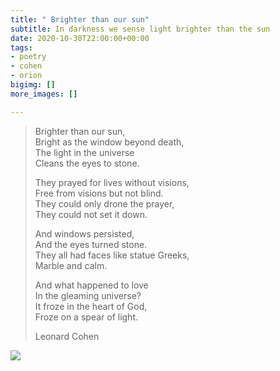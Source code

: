 ```yaml
---
title: " Brighter than our sun"
subtitle: In darkness we sense light brighter than the sun
date: 2020-10-30T22:00:00+00:00
tags:
- poetry
- cohen
- orion
bigimg: []
more_images: []

---
```

> Brighter than our sun,  
> Bright as the window beyond death,  
> The light in the universe  
> Cleans the eyes to stone.  
>   
> They prayed for lives without visions,  
> Free from visions but not blind.  
> They could only drone the prayer,  
> They could not set it down.  
>   
> And windows persisted,  
> And the eyes turned stone.  
> They all had faces like statue Greeks,  
> Marble and calm.  
>   
> And what happened to love  
> In the gleaming universe?  
> It froze in the heart of God,  
> Froze on a spear of light.
>
>   
> Leonard Cohen

![](/uploads/sun-thumb.png)